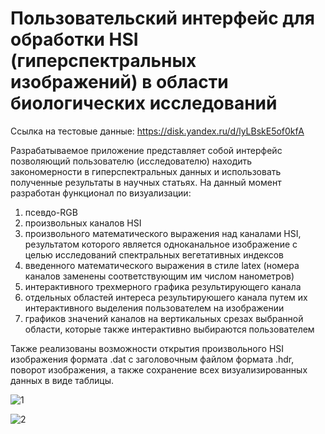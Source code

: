 # Пользовательский интерфейс для обработки HSI (гиперспектральных изображений) в области биологических исследований

Ссылка на тестовые данные: https://disk.yandex.ru/d/lyLBskE5of0kfA

Разрабатываемое приложение представляет собой интерфейс позволяющий пользователю (исследователю) находить закономерности в гиперспектральных данных и использовать полученные результаты в научных статьях. На данный момент разработан функционал по визуализации: 

1) псевдо-RGB
2) произвольных каналов HSI
3) произвольного математического выражения над каналами HSI, результатом которого является одноканальное изображение с целью исследований спектральных вегетативных индексов
4) введенного математического выражения в стиле latex (номера каналов заменены соответствующим им числом нанометров)
5) интерактивного трехмерного графика результирующего канала
6) отдельных областей интереса результируюшего канала путем их интерактивного выделения пользователем на изображении
7) графиков значений каналов на вертикальных срезах выбранной области, которые также интерактивно выбираются пользователем

Также реализованы возможности открытия произвольного HSI изображения формата .dat с заголовочным файлом формата .hdr, поворот изображения, а также сохранение всех визуализированных данных в виде таблицы. 

![1](demo/1.gif)

![2](demo/2.gif)
